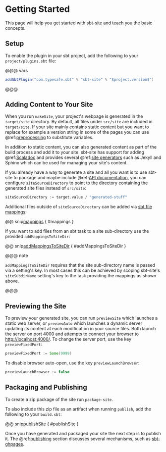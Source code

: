 # Getting Started

This page will help you get started with sbt-site and teach you the basic concepts.

## Setup

To enable the plugin in your sbt project, add the following to your `project/plugins.sbt` file:

@@@ vars
```sbt
addSbtPlugin("com.typesafe.sbt" % "sbt-site" % "$project.version$")
```
@@@

## Adding Content to Your Site

When you run `makeSite`, your project's webpage is generated in the `target/site` directory. By default, all files under `src/site` are included in `target/site`. If your site mainly contains static content but you want to replace for example a version string in some of the pages you can use @ref:[preprocessing](preprocess.md) to substitute variables.

In addition to static content, you can also generated content as part of the build process and add it to your site. sbt-site has support for adding @ref:[Scaladoc][apidoc] and provides several @ref:[site generators](generators/index.md) such as Jekyll and Sphinx which can be used for managing your site's content.

If you already have a way to generate a site and all you want is to use sbt-site to package and maybe include @ref:[API documentation][apidoc], you can configure `siteSourceDirectory` to point to the directory containing the generated site files instead of `src/site`:

```sbt
siteSourceDirectory := target.value / "generated-stuff"
```

Additional files outside of `siteSourceDirectory` can be added via [sbt file mappings]:

@@ snip[mappings](../../sbt-test/site/can-have-custom-mappings/build.sbt) { #mappings }

If you want to add files from an sbt task to a site sub-directory use the provided `addMappingsToSiteDir`:

@@ snip[addMappingsToSiteDir](../../sbt-test/site/can-have-custom-mappings/build.sbt) { #addMappingsToSiteDir }

@@@ note

`addMappingsToSiteDir` requires that the site sub-directory name is passed via a
setting's key. In most cases this can be achieved by scoping sbt-site's
`siteSubdirName` setting's key to the task providing the mappings as shown
above.

@@@

## Previewing the Site

To preview your generated site, you can run `previewSite` which launches a static web server, or `previewAuto` which launches a dynamic server updating its content at each modification in your source files. Both launch the server on port 4000 and attempts to connect your browser to [http://localhost:4000/](http://localhost:4000/). To change the server port, use the key `previewFixedPort`:

```sbt
previewFixedPort := Some(9999)
```

To disable browser auto-open, use the key `previewLaunchBrowser`:

```sbt
previewLaunchBrowser := false
```

## Packaging and Publishing

To create a zip package of the site run `package-site`.

To also include this zip file as an artifact when running `publish`, add the following to your `build.sbt`:

@@ snip[publishSite](../../sbt-test/site/can-package-and-publish-zip-file/build.sbt) { #publishSite }

Once you have generated and packaged your site the next step is to publish it. The @ref:[publishing](publishing.md) section discusses several mechanisms, such as [sbt-ghpages].

[apidoc]: api-documentation.md
[sbt file mappings]: https://www.scala-sbt.org/0.13/docs/Mapping-Files.html
[sbt-ghpages]: https://github.com/sbt/sbt-ghpages
